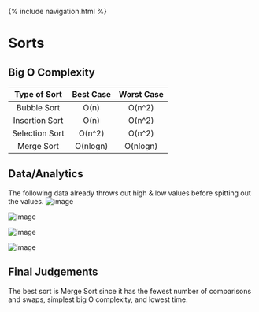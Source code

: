 {% include navigation.html %}

# Sorts 

## Big O Complexity

| Type of Sort | Best Case | Worst Case | 
| :----------: | :-------: | :--------: | 
| Bubble Sort | O(n) | O(n^2) | 
| Insertion Sort | O(n) | O(n^2) | 
| Selection Sort | O(n^2) | O(n^2) | 
| Merge Sort | O(nlogn) | O(nlogn) | 

## Data/Analytics 
The following data already throws out high & low values before spitting out the values.
![image](https://user-images.githubusercontent.com/89210546/161578291-0cc25bae-b181-4ae7-819f-85cefee3a34b.png)

![image](https://user-images.githubusercontent.com/89210546/161578326-b6003d99-15f5-45d9-9d54-6afe7c6e072a.png)

![image](https://user-images.githubusercontent.com/89210546/161578340-a15acfaa-9d51-4b6d-b683-1eeb7e4eb98a.png)

![image](https://user-images.githubusercontent.com/89210546/161578354-1ddd6075-3082-499e-8cb7-8967aabb45c7.png)

## Final Judgements
The best sort is Merge Sort since it has the fewest number of comparisons and swaps, simplest big O complexity, and lowest time.  
